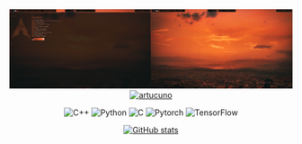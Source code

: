 <!DOCTYPE html>
<body>
<div align="center">  
  <img src="https://github.com/thomas1908/thomas1908/blob/main/Screenshot_16-Oct_15-37-18_13722.png">
  <a href="https://github.com/ryo-ma/github-profile-trophy"><img src="https://github-profile-trophy.vercel.app/?username=thomas1908&theme=radical" alt="artucuno" /></a> </p>
  
  ![C++](https://img.shields.io/badge/C++-Advanced-blue?logo=cplusplus)
  ![Python](https://img.shields.io/badge/Python-Advanced-yellow?logo=python)
  ![C](https://img.shields.io/badge/C-Advanced-red?logo=c)
  ![Pytorch](https://img.shields.io/badge/Pytorch-Intermediate-red?logo=pytorch)
  ![TensorFlow](https://img.shields.io/badge/TensorFlow-Intermediate-orange?logo=tensorflow)
  
  [![GitHub stats](https://github-readme-stats.vercel.app/api?username=thomas1908&show_icons=true&theme=radical)](https://github.com/thomas1908)
</div>
</body>
</html>
